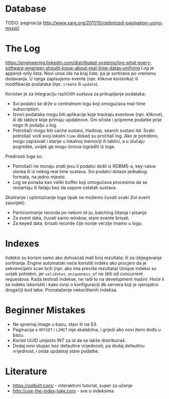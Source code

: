 # Database

TODO: paginacija http://www.xarg.org/2011/10/optimized-pagination-using-mysql/


# The Log
https://engineering.linkedin.com/distributed-systems/log-what-every-software-engineer-should-know-about-real-time-datas-unifying
*Log* je append-only lista. Novi unos ide na kraj liste, pa je sortirana po vremenu dodavanja. U njega zapisujemo evente (npr. klikove korisnika) ili modifikacije podataka (npr. `create` ili `update`).

Koristan je za integraciju različitih sustava za prikupljanje podataka:
* Svi podatci se drže u centralnom logu koji omogućava real-time subscription.
* Izvori podataka mogu biti aplikacije koje trackaju eventove (npr. klikove), ili db tablice koje primaju updateove. Oni očiste i pripreme podatke prije nego ih pošalju u log.
* Potrošači mogu biti cache sustavi, Hadoop, search sustavi itd. Svaki potrošač vodi svoj lokalni `time` dokad su pročitali log. Ako je potrebno, mogu zapisivati i stanje u lokalnoj memoriji ili tablici, a u slučaju pogreške, uvijek ga mogu iznova izgraditi iz loga.

Prednosti loga su:
* Potrošači ne moraju znati jesu li podatci došli iz RDBMS-a, key-value storea ili iz nekog real time sustava. Svi podatci dolaze jednakog formata, na jedno mjesto.
* Log se ponaša kao veliki buffer koji omogućava procesima da se restartaju ili failaju bez da uspore ostatak sustava.

Skaliranje i optimiziranje loga (ipak ne možemo čuvati svaki živi event zauvijek):
* Particioniranje recorda po nekom id-ju, batching čitanja i pisanja
* Za event data, čuvati samo window, stare evente brisati.
* Za keyed data, brisati recorde čije novije verzije imamo u logu.


# Indexes
Indeksi su korisni samo ako dohvaćaš mali broj rezultata; ili za izbjegavanje sortiranja.
Engine automatski neće koristiti indeks ako procjeni da je sekvencijalni scan brži (npr. ako ima previše rezultata)
Unique indeksi su uvijek potrebni, jer `validates_uniqueness_of` ne štiti od concurrent requestova.
Kada testiraš indekse, ne radi to na development mašini. Hoće li se indeks iskoristiti i kako ovisi o konfiguraciji db servera koji je vjerojatno drugačiji kod tebe.
Pronalaženje nekorištenih indeksa.


# Beginner Mistakes
* Ne spremaj image u bazu, stavi ih na S3.
* Paginacija s `OFFSET` i `LIMIT` nije skalabilna, i griješi ako novi itemi dođu u bazu.
* Koristi UUID umjesto INT za id da se lakše distribuiraš.
* Dodaj novi stupac bez defaultne vrijednosti, pa dodaj defaultnu vrijednost, i onda updateaj stare podatke.


# Literature
* https://sqlbolt.com/ - interaktivni tutorial, super za učenje
* http://use-the-index-luke.com - sve o indeksima
